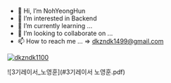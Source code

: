 - 👋 Hi, I’m NohYeongHun
- 👀 I’m interested in Backend
- 🌱 I’m currently learning ...
- 💞️ I’m looking to collaborate on ...
- 📫 How to reach me ... => dkzndk1499@gmail.com

<!---
NohYeongHun/NohYeongHun is a ✨ special ✨ repository because its `README.md` (this file) appears on your GitHub profile.
You can click the Preview link to take a look at your changes.
--->

[![dkzndk1100](https://solvedac-readme-badge.herokuapp.com/api/v1/badge?user=dkzndk1100&theme=github-dark&size=small&compact=1&use_back_color=1&use_border=1&use_shadow=0)](test)

![3기레이서_노영훈](#3기레이서 노영훈.pdf)
